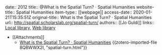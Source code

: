 date:: 2012
title:: @What is the Spatial Turn? · Spatial Humanities
website-title:: Spatial Humanities
item-type:: [[webpage]]
access-date:: 2020-01-21T15:35:51Z
original-title:: What is the Spatial Turn? · Spatial Humanities
url:: http://spatial.scholarslab.org/spatial-turn/
authors:: [[Jo Guldi]]
links:: [Local library](zotero://select/groups/2386895/items/GYWBB8RC), [Web library](https://www.zotero.org/groups/2386895/items/GYWBB8RC)

- [[Attachments]]
	- [What is the Spatial Turn? · Spatial Humanities](http://spatial.scholarslab.org/spatial-turn/) {{zotero-imported-file 8QBWWX2I, "spatial-turn.html"}}